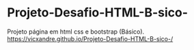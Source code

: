 # Projeto-Desafio-HTML-B-sico-
Projeto página em html css e bootstrap (Básico). https://vicxandre.github.io/Projeto-Desafio-HTML-B-sico-/
